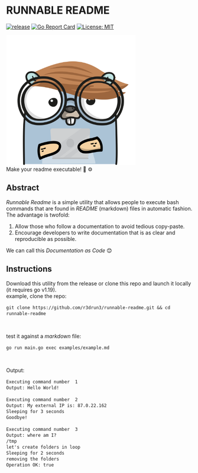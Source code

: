 # RUNNABLE README
[![release](https://github.com/R3DRUN3/runnable-readme/actions/workflows/release.yaml/badge.svg)](https://github.com/R3DRUN3/runnable-readme/actions/workflows/release.yaml)
[![Go Report Card](https://goreportcard.com/badge/github.com/R3DRUN3/runnable-readme)](https://goreportcard.com/report/github.com/R3DRUN3/runnable-readme)
[![License: MIT](https://img.shields.io/badge/License-MIT-blue.svg)](https://opensource.org/licenses/MIT)
<br/>

<img src="images/gopher.png" width="350" height="350">

<br/>
Make your readme executable! 📖 ⚙️

<br/>

## Abstract
*Runnable Readme* is a simple utility that allows people to execute bash commands that are found in *README* (markdown) files in automatic fashion.
<br/>
The advantage is twofold:
1. Allow those who follow a documentation to avoid tedious copy-paste.
2. Encourage developers to write documentation that is as clear and reproducible as possible.

We can call this *Documentation as Code* 😊

## Instructions
Download this utility from the release or clone this repo and launch it locally (it requires go v1.19).
<br/>
example, clone the repo:  
```console
git clone https://github.com/r3drun3/runnable-readme.git && cd runnable-readme
```

<br/>

test it against a *markdown* file:  
```console
go run main.go exec examples/example.md
```

<br/>

Output:  
```console
Executing command number  1
Output: Hello World!

Executing command number  2
Output: My external IP is: 87.0.22.162
Sleeping for 3 seconds
Goodbye!

Executing command number  3
Output: where am I?
/tmp
let's create folders in loop
Sleeping for 2 seconds
removing the folders
Operation OK: true
```

<br/>





